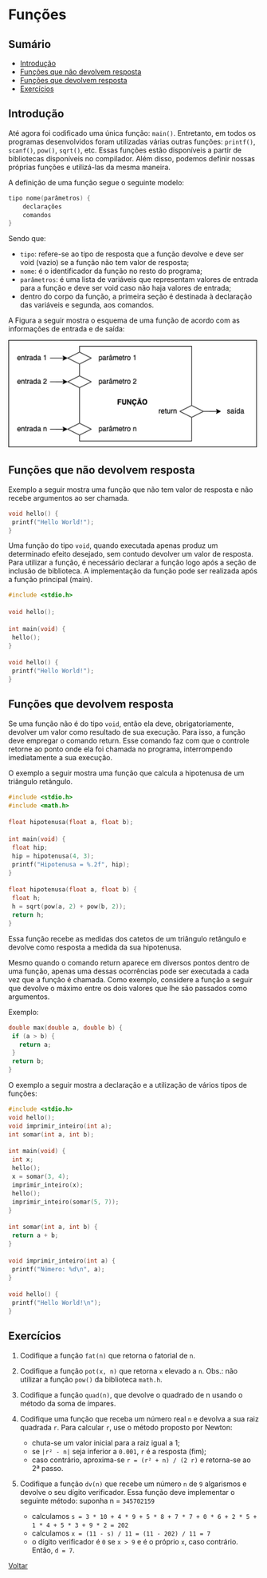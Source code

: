 # Funções

## Sumário
- [Introdução](#introdução)
- [Funções que não devolvem resposta](#funções-que-não-devolvem-resposta)
- [Funções que devolvem resposta](#funções-que-devolvem-resposta)
- [Exercícios](#exercícios)

## Introdução

Até agora foi codificado uma única função: `main()`. Entretanto, em todos os programas desenvolvidos foram utilizadas várias outras funções: `printf()`, `scanf()`, `pow()`, `sqrt()`, etc. Essas funções estão disponíveis a partir de bibliotecas disponíveis no compilador. Além disso, podemos definir nossas próprias funções e utilizá-las da mesma maneira.

A definição de uma função segue o seguinte modelo:

```C
tipo nome(parâmetros) {
	declarações
	comandos
}
```

Sendo que:
- `tipo`: refere-se ao tipo de resposta que a função devolve e deve ser void (vazio) se a função não tem valor de resposta;
- `nome`: é o identificador da função no resto do programa;
- `parâmetros`: é uma lista de variáveis que representam valores de entrada para a função e deve ser void caso não haja valores de entrada;
- dentro do corpo da função, a primeira seção é destinada à declaração das variáveis e segunda, aos comandos.

A Figura a seguir mostra o esquema de uma função de acordo com as informações de entrada e de saída:

<img src="./assets/img/funcao.drawio.png" width="500"/>

## Funções que não devolvem resposta

Exemplo a seguir mostra uma função que não tem valor de resposta e não recebe argumentos ao ser chamada. 

```C
void hello() {
 printf("Hello World!");
}
```

Uma função do tipo `void`, quando executada apenas produz um determinado efeito desejado, sem contudo devolver um valor de resposta. Para utilizar a função, é necessário declarar a função logo após a seção de inclusão de biblioteca. A implementação da função pode ser realizada após a função principal (main).

```C
#include <stdio.h>

void hello();

int main(void) {
 hello();
}

void hello() {
 printf("Hello World!");
}
```

## Funções que devolvem resposta

Se uma função não é do tipo `void`, então ela deve, obrigatoriamente, devolver um valor como resultado de sua execução. Para isso, a função deve empregar o comando return. Esse comando faz com que o controle retorne ao ponto onde ela foi chamada no programa, interrompendo imediatamente a sua execução.

O exemplo a seguir mostra uma função que calcula a hipotenusa de um triângulo retângulo.

```C
#include <stdio.h>
#include <math.h>

float hipotenusa(float a, float b);

int main(void) {
 float hip;
 hip = hipotenusa(4, 3);
 printf("Hipotenusa = %.2f", hip);
}

float hipotenusa(float a, float b) {
 float h;
 h = sqrt(pow(a, 2) + pow(b, 2));
 return h;
}
```

Essa função recebe as medidas dos catetos de um triângulo retângulo e devolve como resposta a medida da sua hipotenusa.

Mesmo quando o comando return aparece em diversos pontos dentro de uma função, apenas uma dessas ocorrências pode ser executada a cada vez que a função é chamada. Como exemplo, considere a função a seguir que devolve o máximo entre os dois valores que lhe são passados como argumentos.

Exemplo:

```C
double max(double a, double b) {
 if (a > b) {
   return a;
 }
 return b;
}
```

O exemplo a seguir mostra a declaração e a utilização de vários tipos de funções:

```C
#include <stdio.h>
void hello();
void imprimir_inteiro(int a);
int somar(int a, int b);

int main(void) {
 int x;
 hello();
 x = somar(3, 4);
 imprimir_inteiro(x);
 hello();
 imprimir_inteiro(somar(5, 7));
}

int somar(int a, int b) {
 return a + b;
}

void imprimir_inteiro(int a) {
 printf("Número: %d\n", a);
}

void hello() {
 printf("Hello World!\n");
}
```

## Exercícios

1. Codifique a função `fat(n)` que retorna o fatorial de `n`.

2. Codifique a função `pot(x, n)` que retorna `x` elevado a `n`. Obs.: não utilizar a função `pow()` da biblioteca `math.h`.

3. Codifique a função `quad(n)`, que devolve o quadrado de n usando o método da soma de ímpares.

4. Codifique uma função que receba um número real `n` e devolva a sua raiz quadrada `r`. Para calcular `r`, use o método proposto por Newton:
   - chuta-se um valor inicial para a raiz igual a 1;
   - se `|r² - n|` seja inferior a `0.001`, `r` é a resposta (fim);
   - caso contrário, aproxima-se `r = (r² + n) / (2 r)` e retorna-se ao 2ª passo.

5. Codifique a função `dv(n)` que recebe um número `n` de `9` algarismos e devolve o seu dígito verificador. Essa função deve implementar o seguinte método:
suponha n = `345702159`
   - calculamos `s = 3 * 10 + 4 * 9 + 5 * 8 + 7 * 7 + 0 * 6 + 2 * 5 + 1 * 4 + 5 * 3 + 9 * 2 = 202`
   - calculamos `x = (11 - s) / 11 = (11 - 202) / 11 = 7`
   - o dígito verificador é `0` se `x > 9` e é o próprio `x`, caso contrário. Então, `d = 7`.

[Voltar](../)